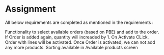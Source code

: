 # Assignment

All below requirements are completed as mentioned in the requirements : 

Functionality to select available orders (based on PBE) and add to the order.
If Order is added again, quantity will increaded by 1.
On Activate CLick, Order with lines will be activated. 
Once Order is activated, we can not add any more products.
Sorting available in Available products screen




